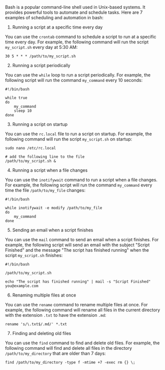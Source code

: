 

Bash is a popular command-line shell used in Unix-based systems. It provides powerful tools to automate and schedule tasks. Here are 7 examples of scheduling and automation in bash:

1. Running a script at a specific time every day

You can use the `crontab` command to schedule a script to run at a specific time every day. For example, the following command will run the script `my_script.sh` every day at 5:30 AM:

```
30 5 * * * /path/to/my_script.sh
```

2. Running a script periodically

You can use the `while` loop to run a script periodically. For example, the following script will run the command `my_command` every 10 seconds:

```
#!/bin/bash

while true
do
    my_command
    sleep 10
done
```

3. Running a script on startup

You can use the `rc.local` file to run a script on startup. For example, the following command will run the script `my_script.sh` on startup:

```
sudo nano /etc/rc.local

# add the following line to the file
/path/to/my_script.sh &
```

4. Running a script when a file changes

You can use the `inotifywait` command to run a script when a file changes. For example, the following script will run the command `my_command` every time the file `/path/to/my_file` changes:

```
#!/bin/bash

while inotifywait -e modify /path/to/my_file
do
    my_command
done
```

5. Sending an email when a script finishes

You can use the `mail` command to send an email when a script finishes. For example, the following script will send an email with the subject "Script Finished" and the message "The script has finished running" when the script `my_script.sh` finishes:

```
#!/bin/bash

/path/to/my_script.sh

echo "The script has finished running" | mail -s "Script Finished" you@example.com
```

6. Renaming multiple files at once

You can use the `rename` command to rename multiple files at once. For example, the following command will rename all files in the current directory with the extension `.txt` to have the extension `.md`:

```
rename 's/\.txt$/.md/' *.txt
```

7. Finding and deleting old files

You can use the `find` command to find and delete old files. For example, the following command will find and delete all files in the directory `/path/to/my_directory` that are older than 7 days:

```
find /path/to/my_directory -type f -mtime +7 -exec rm {} \;
```